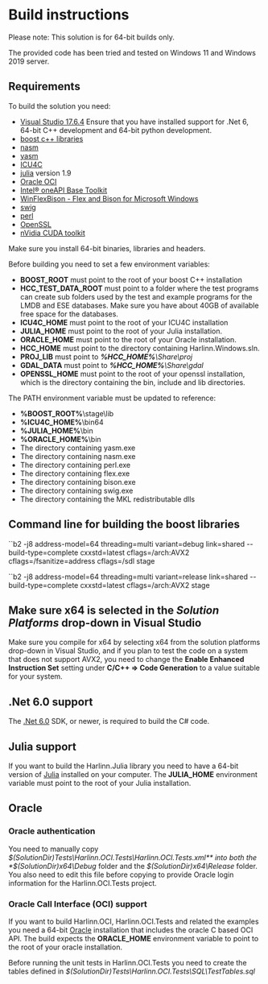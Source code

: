﻿# Build instructions
Please note: This solution is for 64-bit builds only.

The provided code has been tried and tested on Windows 11 and Windows 2019 server.
 
## Requirements
To build the solution you need:
- [Visual Studio 17.6.4](https://visualstudio.microsoft.com/vs/) Ensure that you have installed support for .Net 6, 64-bit C++ development and 64-bit python development. 
- [boost c++ libraries](https://www.boost.org/)
- [nasm](https://www.nasm.us/) 
- [yasm](https://yasm.tortall.net/)
- [ICU4C](https://icu.unicode.org/)
- [julia](https://julialang.org/) version 1.9
- [Oracle OCI](https://www.oracle.com/downloads/)
- [Intel® oneAPI Base Toolkit](https://software.intel.com/content/www/us/en/develop/tools/oneapi/base-toolkit/download.html)
- [WinFlexBison - Flex and Bison for Microsoft Windows](https://github.com/lexxmark/winflexbison)
- [swig](http://www.swig.org/)
- [perl](https://www.perl.org/)
- [OpenSSL](https://www.openssl.org/)
- [nVidia CUDA toolkit](https://developer.nvidia.com/cuda-toolkit)

Make sure you install 64-bit binaries, libraries and headers.


Before building you need to set a few environment variables:
- **BOOST_ROOT** must point to the root of your boost C++ installation
- **HCC_TEST_DATA_ROOT** must point to a folder where the 
  test programs can create sub folders used by the test 
  and example programs for the LMDB and ESE databases. 
  Make sure you have about 40GB of available free space 
  for the databases. 
- **ICU4C_HOME** must point to the root of your ICU4C installation
- **JULIA_HOME** must point to the root of your Julia installation.
- **ORACLE_HOME** must point to the root of your Oracle installation.
- **HCC_HOME** must point to the directory containing Harlinn.Windows.sln.
- **PROJ_LIB** must point to ***%HCC_HOME%**\\Share\\proj*
- **GDAL_DATA** must point to ***%HCC_HOME%**\\Share\\gdal*
- **OPENSSL_HOME** must point to the root of your openssl installation, which is the directory containing the bin, include and lib directories.

The PATH environment variable must be updated to reference:
- **%BOOST_ROOT%**\stage\lib
- **%ICU4C_HOME%**\bin64 
- **%JULIA_HOME%**\bin
- **%ORACLE_HOME%**\bin
- The directory containing yasm.exe
- The directory containing nasm.exe
- The directory containing perl.exe
- The directory containing flex.exe
- The directory containing bison.exe
- The directory containing swig.exe
- The directory containing the MKL redistributable dlls


## Command line for building the boost libraries
``b2 -j8 address-model=64 threading=multi variant=debug link=shared --build-type=complete cxxstd=latest cflags=/arch:AVX2 cflags=/fsanitize=address cflags=/sdl stage

``b2 -j8 address-model=64 threading=multi variant=release link=shared --build-type=complete cxxstd=latest cflags=/arch:AVX2 stage

## Make sure x64 is selected in the *Solution Platforms* drop-down in Visual Studio
Make sure you compile for x64 by selecting x64 from the solution platforms drop-down 
in Visual Studio, and if you plan to test the code on a system that does not support 
AVX2, you need to change the **Enable Enhanced Instruction Set** setting under 
**C/C++ ⇒ Code Generation** to a value suitable for your system.
 
## .Net 6.0 support
The [.Net 6.0](https://dotnet.microsoft.com/download/dotnet/6.0) SDK, or newer, is 
required to build the C# code.

## Julia support
If you want to build the Harlinn.Julia library you need to have a 64-bit version of
[Julia](https://julialang.org/) installed on your computer. The **JULIA_HOME** environment
variable must point to the root of your Julia installation.

## Oracle 
### Oracle authentication
You need to manually copy *$(SolutionDir)Tests\Harlinn.OCI.Tests\Harlinn.OCI.Tests.xml** 
into both the *$(SolutionDir)x64\Debug* folder and the *$(SolutionDir)x64\Release* folder.
You also need to edit this file before copying to provide Oracle login information for 
the Harlinn.OCI.Tests project.

### Oracle Call Interface (OCI) support
If you want to build Harlinn.OCI, Harlinn.OCI.Tests and related the examples you need
a 64-bit [Oracle](https://www.oracle.com/database/technologies/oracle19c-windows-downloads.html) 
installation that includes the oracle C based OCI API. The build expects the **ORACLE_HOME** 
environment variable to point to the root of your oracle installation.

Before running the unit tests in Harlinn.OCI.Tests you need to create the tables
defined in *$(SolutionDir)Tests\Harlinn.OCI.Tests\SQL\TestTables.sql* 



